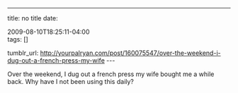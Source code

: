 ---
title: no title
date:

 2009-08-10T18:25:11-04:00  
tags:  []

tumblr_url:
http://yourpalryan.com/post/160075547/over-the-weekend-i-dug-out-a-french-press-my-wife
\-\--

Over the weekend, I dug out a french press my wife bought me a while
back. Why have I not been using this daily?
